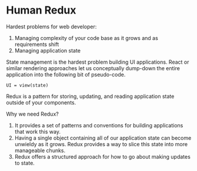 # Human Redux

Hardest problems for web developer:

1. Managing complexity of your code base as it grows and as requirements shift
2. Managing application state

State management is the hardest problem building UI applications.
React or similar rendering approaches let us conceptually dump-down the entire
application into the following bit of pseudo-code.

`UI = view(state)`

Redux is a pattern for storing, updating, and reading application state outside
of your components.

Why we need Redux?

1. It provides a set of patterns and conventions for building applications that
  work this way.
2. Having a single object containing all of our application state can become
  unwieldy as it grows. Redux provides a way to slice this state into more
  manageable chunks.
3. Redux offers a structured approach for how to go about making updates to
  state.

